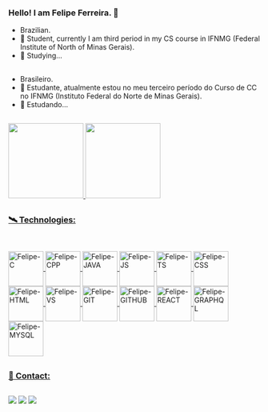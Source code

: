 ### Hello! I am Felipe Ferreira. 👋

- Brazilian.
- 🔭 Student, currently I am third period in my CS course in IFNMG (Federal Institute of North of Minas Gerais).
- 🌱 Studying...

##

- Brasileiro.
- 🔭 Estudante, atualmente estou no meu terceiro período do Curso de CC no IFNMG (Instituto Federal do Norte de Minas Gerais).
- 🌱 Estudando...
  
##

<div align="0">
  <a href="https://github.com/Felkng">
  <img height="150em" src="https://github-readme-stats.vercel.app/api?username=Felkng&show_icons=true&rank_icon=percentile&theme=dark"/>
  <img height="150em" src="https://github-readme-stats.vercel.app/api/top-langs/?username=Felkng&layout=compact&theme=dark"/>       
</div>
    
##
    
### 🛰 Technologies:
    
## 
    
  <div style="display: inline_block"><br>
  <img align="center" alt="Felipe-C" height="70" width="70" img src="https://cdn.jsdelivr.net/gh/devicons/devicon/icons/c/c-original.svg" />
  <img align="center" alt="Felipe-CPP" height="70" width="70" img src="https://cdn.jsdelivr.net/gh/devicons/devicon/icons/cplusplus/cplusplus-original.svg" />
  <img align="center" alt="Felipe-JAVA" height="70" width="70" img src="https://cdn.jsdelivr.net/gh/devicons/devicon/icons/java/java-original-wordmark.svg" />
  <img align="center" alt="Felipe-JS" height="70" width="70" img src="https://cdn.jsdelivr.net/gh/devicons/devicon/icons/javascript/javascript-original.svg" />
  <img align="center" alt="Felipe-TS" height="70" width="70" img src="https://cdn.jsdelivr.net/gh/devicons/devicon/icons/typescript/typescript-original.svg" />
  <img align="center" alt="Felipe-CSS" height="70" width="70" img src="https://cdn.jsdelivr.net/gh/devicons/devicon/icons/css3/css3-original.svg" />
  <img align="center" alt="Felipe-HTML" height="70" width="70" img src="https://cdn.jsdelivr.net/gh/devicons/devicon/icons/html5/html5-original.svg" />
  <img align="center" alt="Felipe-VS" height="70" width="70" img src="https://cdn.jsdelivr.net/gh/devicons/devicon/icons/vscode/vscode-original.svg" />
  <img align="center" alt="Felipe-GIT" height="70" width="70" img src="https://cdn.jsdelivr.net/gh/devicons/devicon/icons/git/git-original.svg" />
  <img align="center" alt="Felipe-GITHUB" height="70" width="70" img src="https://cdn.jsdelivr.net/gh/devicons/devicon/icons/github/github-original.svg" />
  <img align="center" alt="Felipe-REACT" height="70" width="70" img src="https://cdn.jsdelivr.net/gh/devicons/devicon/icons/react/react-original.svg" />
  <img align="center" alt="Felipe-GRAPHQL" height="70" width="70" img src="https://cdn.jsdelivr.net/gh/devicons/devicon/icons/graphql/graphql-plain.svg" />
  <img align="center" alt="Felipe-MYSQL" height="70" width="70" img src="https://cdn.jsdelivr.net/gh/devicons/devicon/icons/mysql/mysql-original-wordmark.svg" />
</div>

##

### 📲 Contact:

##

  <div>
  <a href="https://www.instagram.com/felirrei_sou/" target="_blank"><img src="https://img.shields.io/badge/-Instagram-%23E4405F?style=for-the-badge&logo=instagram&logoColor=white" target="_blank"></a> 
  <a href = "mailto:felkng374@gmail.com"><img src="https://img.shields.io/badge/-Gmail-%23333?style=for-the-badge&logo=gmail&logoColor=white" target="_blank"></a>
  <a href="https://www.linkedin.com/in/felipe-ferreira-536083224/" target="_blank"><img src="https://img.shields.io/badge/-LinkedIn-%230077B5?style=for-the-badge&logo=linkedin&logoColor=white" target="_blank"></a>
  </div>
